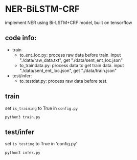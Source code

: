 # NER-BiLSTM-CRF
implement NER using Bi-LSTM+CRF model, built on tensorflow

## code info:
- train
    - to_ent_loc.py: process raw data before train. input "./data/raw_data.txt", get "./data/sent_ent_loc.json"
    - to_traindata.py: process data to get train data. input "./data/sent_ent_loc.json", get "./data/train.json"
- test/infer:
    - to_testdat.py: process raw data before test.

## train
set ``is_training`` to True in ``config.py``
```
python3 train.py
```

## test/infer
set ``is_testing`` to True in 'config.py'
```
python3 infer.py
```